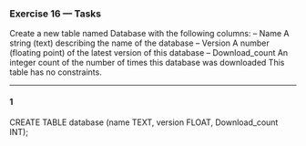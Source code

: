 ### Exercise 16 — Tasks
Create a new table named  Database with the following columns:
– Name A string (text) describing the name of the database
– Version A number (floating point) of the latest version of this database
– Download_count An integer count of the number of times this database was downloaded
This table has no constraints.
_________________

#### 1

CREATE TABLE database (name TEXT, version FLOAT, Download_count INT);
